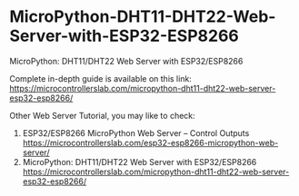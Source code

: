 # MicroPython-DHT11-DHT22-Web-Server-with-ESP32-ESP8266
MicroPython: DHT11/DHT22 Web Server with ESP32/ESP8266

Complete in-depth guide is available on this link:
https://microcontrollerslab.com/micropython-dht11-dht22-web-server-esp32-esp8266/

Other Web Server Tutorial, you may like to check:

1. ESP32/ESP8266 MicroPython Web Server – Control Outputs
https://microcontrollerslab.com/esp32-esp8266-micropython-web-server/
2. MicroPython: DHT11/DHT22 Web Server with ESP32/ESP8266
https://microcontrollerslab.com/micropython-dht11-dht22-web-server-esp32-esp8266/


